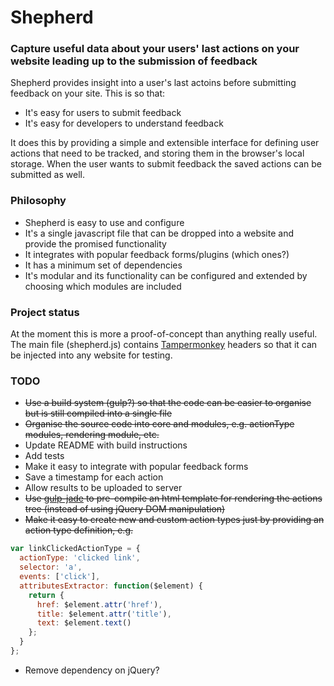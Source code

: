# Shepherd

### Capture useful data about your users' last actions on your website leading up to the submission of feedback

Shepherd provides insight into a user's last actoins before submitting feedback on your site. This is so that:
* It's easy for users to submit feedback
* It's easy for developers to understand feedback

It does this by providing a simple and extensible interface for defining user actions that need to be tracked, and storing them in the browser's local storage. When the user wants to submit feedback the saved actions can be submitted as well.

### Philosophy
* Shepherd is easy to use and configure
* It's a single javascript file that can be dropped into a website and provide the promised functionality
* It integrates with popular feedback forms/plugins (which ones?)
* It has a minimum set of dependencies
* It's modular and its functionality can be configured and extended by choosing which modules are included

### Project status
At the moment this is more a proof-of-concept than anything really useful. The main file (shepherd.js) contains [Tampermonkey](https://chrome.google.com/webstore/detail/tampermonkey/dhdgffkkebhmkfjojejmpbldmpobfkfo?hl=en) headers so that it can be injected into any website for testing.

### TODO
* ~~Use a build system (gulp?) so that the code can be easier to organise but is still compiled into a single file~~
* ~~Organise the source code into core and modules, e.g. actionType modules, rendering module, etc.~~
* Update README with build instructions
* Add tests
* Make it easy to integrate with popular feedback forms
* Save a timestamp for each action
* Allow results to be uploaded to server
* ~~Use [gulp-jade](https://www.npmjs.com/package/gulp-jade/) to pre-compile an html template for rendering the actions tree (instead of using jQuery DOM manipulation)~~
* ~~Make it easy to create new and custom action types just by providing an action type definition, e.g.~~
```javascript
var linkClickedActionType = {
  actionType: 'clicked link',
  selector: 'a',
  events: ['click'],
  attributesExtractor: function($element) {
    return {
      href: $element.attr('href'),
      title: $element.attr('title'),
      text: $element.text()
    };
  }
};
```
* Remove dependency on jQuery?
